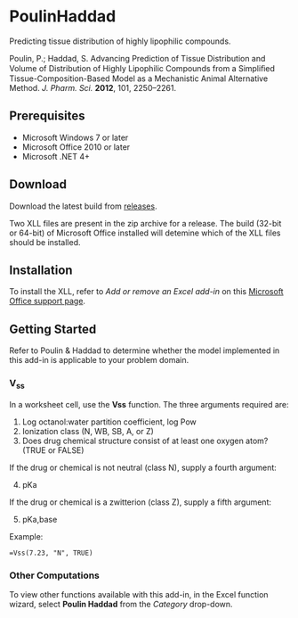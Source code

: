 # PoulinHaddad
Predicting tissue distribution of highly lipophilic compounds.

Poulin, P.; Haddad, S. Advancing Prediction of Tissue Distribution and Volume of Distribution of Highly Lipophilic Compounds from a Simpliﬁed Tissue-Composition-Based Model as a Mechanistic Animal Alternative Method. _J. Pharm. Sci._ __2012__, 101, 2250–2261. 

## Prerequisites
* Microsoft Windows 7 or later
* Microsoft Office 2010 or later
* Microsoft .NET 4+

## Download
Download the latest build from [releases](http://www.github.com/HSL/PoulinHaddad/releases/).

Two XLL files are present in the zip archive for a release. The build (32-bit or 64-bit) of Microsoft Office installed will detemine which of the XLL files should be installed.

## Installation
To install the XLL, refer to _Add or remove an Excel add-in_ on this [Microsoft Office support page](https://support.office.com/en-us/article/Add-or-remove-add-ins-0af570c4-5cf3-4fa9-9b88-403625a0b460).

## Getting Started
Refer to Poulin & Haddad to determine whether the model implemented in this add-in is applicable to your problem domain.

### V<sub>ss</sub>

In a worksheet cell, use the __Vss__ function. The three arguments required are:

1. Log octanol:water partition coefficient, log Pow
2. Ionization class (N, WB, SB, A, or Z)
3. Does drug chemical structure consist of at least one oxygen atom? (TRUE or FALSE)

If the drug or chemical is not neutral (class N), supply a fourth argument: 

4. pKa

If the drug or chemical is a zwitterion (class Z), supply a fifth argument: 

5. pKa,base

Example:

```
=Vss(7.23, "N", TRUE)
```

### Other Computations

To view other functions available with this add-in, in the Excel function wizard, select __Poulin Haddad__ from the _Category_ drop-down.